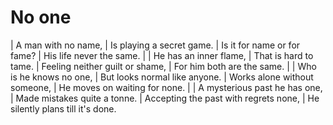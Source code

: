 No one
======

| A man with no name,
| Is playing a secret game.
| Is it for name or for fame?
| His life never the same.
| 
| He has an inner flame,
| That is hard to tame.
| Feeling neither guilt or shame,
| For him both are the same.
| 
| Who is he knows no one,
| But looks normal like anyone.
| Works alone without someone,
| He moves on waiting for none.
| 
| A mysterious past he has one,
| Made mistakes quite a tonne.
| Accepting the past with regrets none,
| He silently plans till it\'s done.
